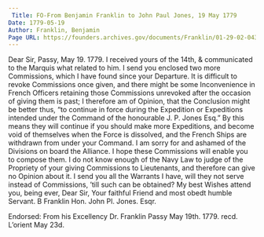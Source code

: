 ```yaml
---
 Title: FO-From Benjamin Franklin to John Paul Jones, 19 May 1779
Date: 1779-05-19
Author: Franklin, Benjamin
Page URL: https://founders.archives.gov/documents/Franklin/01-29-02-0433
---
```


Dear Sir,
Passy, May 19. 1779.
I received yours of the 14th, & communicated to the Marquis what related to him. I send you enclosed two more Commissions, which I have found since your Departure. It is difficult to revoke Commissions once given, and there might be some Inconvenience in French Officers retaining those Commissions unrevoked after the occasion of giving them is past; I therefore am of Opinion, that the Conclusion might be better thus, “to continue in force during the Expedition or Expeditions intended under the Command of the honourable J. P. Jones Esq.” By this means they will continue if you should make more Expeditions, and become void of themselves when the Force is dissolved, and the French Ships are withdrawn from under your Command.
I am sorry for and ashamed of the Divisions on board the Alliance. I hope these Commissions will enable you to compose them. I do not know enough of the Navy Law to judge of the Propriety of your giving Commissions to Lieutenants, and therefore can give no Opinion about it. I send you all the Warrants I have, will they not serve instead of Commissions, ’till such can be obtained? My best Wishes attend you, being ever, Dear Sir, Your faithful Friend and most obedt humble Servant.
B Franklin
Hon. John Pl. Jones. Esqr.
 
Endorsed: From his Excellency Dr. Franklin Passy May 19th. 1779. recd. L’orient May 23d.

